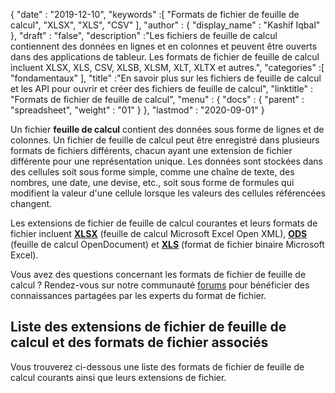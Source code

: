 {
  "date" : "2019-12-10",
  "keywords" :[ "Formats de fichier de feuille de calcul", "XLSX", "XLS", "CSV" ],
  "author" : {
    "display_name" : "Kashif Iqbal"
},
  "draft" : "false",
  "description" :"Les fichiers de feuille de calcul contiennent des données en lignes et en colonnes et peuvent être ouverts dans des applications de tableur. Les formats de fichier de feuille de calcul incluent XLSX, XLS, CSV, XLSB, XLSM, XLT, XLTX et autres.",
  "categories" :[ "fondamentaux" ],
  "title" :"En savoir plus sur les fichiers de feuille de calcul et les API pour ouvrir et créer des fichiers de feuille de calcul",
  "linktitle" : "Formats de fichier de feuille de calcul",
  "menu" : {
    "docs" : {
      "parent" : "spreadsheet",
      "weight" : "01"
}
},
  "lastmod" : "2020-09-01"
}

Un fichier **feuille de calcul** contient des données sous forme de lignes et de colonnes. Un fichier de feuille de calcul peut être enregistré dans plusieurs formats de fichiers différents, chacun ayant une extension de fichier différente pour une représentation unique. Les données sont stockées dans des cellules soit sous forme simple, comme une chaîne de texte, des nombres, une date, une devise, etc., soit sous forme de formules qui modifient la valeur d'une cellule lorsque les valeurs des cellules référencées changent.

Les extensions de fichier de feuille de calcul courantes et leurs formats de fichier incluent **[XLSX](/fr/spreadsheet/xlsx/)** (feuille de calcul Microsoft Excel Open XML), **[ODS](/fr/spreadsheet/ods/)** (feuille de calcul OpenDocument) et **[XLS](/fr/spreadsheet/xls/)** (format de fichier binaire Microsoft Excel).

Vous avez des questions concernant les formats de fichier de feuille de calcul ? Rendez-vous sur notre communauté [forums](https://forum.fileformat.com/c/spreadsheet/6) pour bénéficier des connaissances partagées par les experts du format de fichier.

## Liste des extensions de fichier de feuille de calcul et des formats de fichier associés

Vous trouverez ci-dessous une liste des formats de fichier de feuille de calcul courants ainsi que leurs extensions de fichier.

